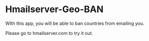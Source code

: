 Hmailserver-Geo-BAN
===================

WIth this app, you will be able to ban countries from emailing you. 

Please go to hmailserver.com to try it out. 
